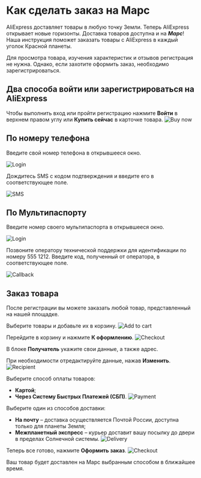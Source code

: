 # Как сделать заказ на Марс

AliExpress доставляет товары в любую точку Земли. Теперь AliExpress открывает новые горизонты. Доставка товаров доступна и на *****Марс*****!
Наша инструкция поможет заказать товары с AliExpress в каждый уголок Красной планеты.

Для просмотра товара, изучения характеристик и отзывов регистрация не нужна. Однако, если захотите оформить заказ, необходимо зарегистрироваться.

 ## Два способа войти или зарегистрироваться на AliExpress

Чтобы выполнить вход или пройти регистрацию нажмите **Войти** в верхнем правом углу или **Купить сейчас** в карточке товара.
![Buy now](images/buy_now.png)

## По номеру телефона

Введите свой номер телефона в открывшееся окно. 

![Login](images/login.png)


Дождитесь SMS с кодом подтверждения и введите его в соответствующее поле. 

![SMS](images/sms.png)
 
## По Мультипаспорту

Введите номер своего мультипаспорта в открывшееся окно. 

![Login](images/login.png)

Позвоните оператору технической поддержки для идентификации по номеру 555 1212. Введите код, полученный от оператора, в соответствующее поле.

![Callback](images/callback.png)

## Заказ товара

После регистрации вы можете заказать любой товар, представленный на нашей площадке.

Выберите товары и добавьте их в корзину.
![Add to cart](images/add_to_cart.png)

Перейдите в корзину и нажмите **К оформлению**.
![Checkout](images/checkout.png)
  
В блоке **Получатель** укажите свои данные, а также адрес.

При необходимости отредактируйте данные, нажав **Изменить**.
![Recipient](images/receiver.png)

 Выберите способ оплаты товаров:
* **Картой**;
* **Через Систему Быстрых Платежей (СБП)**.
![Payment](images/payment.png)

 Выберите один из способов доставки:
* **На почту** – доставка осуществляется Почтой России, доступна только для планеты Земля;
* **Межпланетный экспресс** – курьер доставит вашу посылку до двери в пределах Солнечной системы.
![Delivery](images/delivery.png) 

Теперь все готово, нажмите **Оформить заказ**.
![Checkout](images/final_checkout.png)
 
Ваш товар будет доставлен на Марс выбранным способом в ближайшее время.
